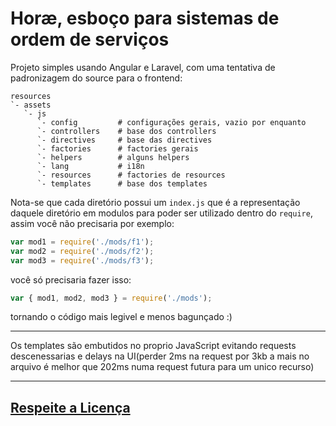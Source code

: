 # Horæ, esboço para sistemas de ordem de serviços

Projeto simples usando Angular e Laravel, com uma tentativa de padronizagem do source para o frontend:

```
resources
`- assets
   `- js
      `- config         # configurações gerais, vazio por enquanto
      `- controllers    # base dos controllers
      `- directives     # base das directives
      `- factories      # factories gerais
      `- helpers        # alguns helpers
      `- lang           # i18n
      `- resources      # factories de resources
      `- templates      # base dos templates
```

Nota-se que cada diretório possui um `index.js` que é a representação daquele diretório em modulos para poder ser utilizado dentro do `require`, assim você não precisaria por exemplo:

```javascript
var mod1 = require('./mods/f1');
var mod2 = require('./mods/f2');
var mod3 = require('./mods/f3');
```

você só precisaria fazer isso:

```javascript
var { mod1, mod2, mod3 } = require('./mods');
```

tornando o código mais legivel e menos bagunçado :)

---------------------

Os templates são embutidos no proprio JavaScript evitando requests descenessarias e delays na UI(perder 2ms na request por 3kb a mais no arquivo é melhor que 202ms numa request futura para um unico recurso)

---------------------


## [Respeite a Licença](license.md)